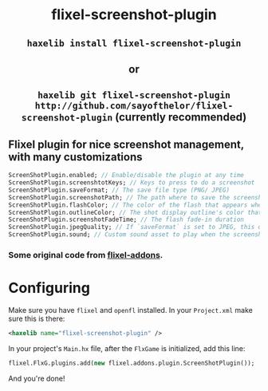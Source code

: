 <div align="center">

# flixel-screenshot-plugin

## `haxelib install flixel-screenshot-plugin`

## or

## `haxelib git flixel-screenshot-plugin http://github.com/sayofthelor/flixel-screenshot-plugin` (currently recommended)

</div>

## Flixel plugin for nice screenshot management, with many customizations
```haxe
ScreenShotPlugin.enabled; // Enable/disable the plugin at any time
ScreenShotPlugin.screenshtotKeys; // Keys to press to do a screenshot
ScreenShotPlugin.saveFormat; // The save file type (PNG/ JPEG)
ScreenShotPlugin.screenshotPath; // The path where to save the screenshots
ScreenShotPlugin.flashColor; // The color of the flash that appears when taking a screenshot
ScreenShotPlugin.outlineColor; // The shot display outline's color that appears when taking a screenshot
ScreenShotPlugin.screenshotFadeTime; // The flash fade-in duration
ScreenShotPlugin.jpegQuality; // If `saveFormat` is set to JPEG, this defines the quality of the JPEG files
ScreenShotPlugin.sound; // Custom sound asset to play when the screenshot is taken (if null, no sound is played)
```

### Some original code from [flixel-addons](http://lib.haxe.org/p/flixel-addons).

# Configuring
Make sure you have `flixel` and `openfl` installed.
In your `Project.xml` make sure this is there:
```xml
<haxelib name="flixel-screenshot-plugin" />
```
In your project's `Main.hx` file, after the `FlxGame` is initialized, add this line:
```haxe
flixel.FlxG.plugins.add(new flixel.addons.plugin.ScreenShotPlugin());
```
And you're done!
